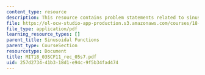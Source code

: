 ```yaml
---
content_type: resource
description: This resource contains problem statements related to sinusoidal functions.
file: https://ol-ocw-studio-app-production.s3.amazonaws.com/courses/18-03sc-differential-equations-fall-2011/257d273441b318d1e94c9f5b34fad474_MIT18_03SCF11_rec_05s7.pdf
file_type: application/pdf
learning_resource_types: []
parent_title: Sinusoidal Functions
parent_type: CourseSection
resourcetype: Document
title: MIT18_03SCF11_rec_05s7.pdf
uid: 257d2734-41b3-18d1-e94c-9f5b34fad474
---
```

